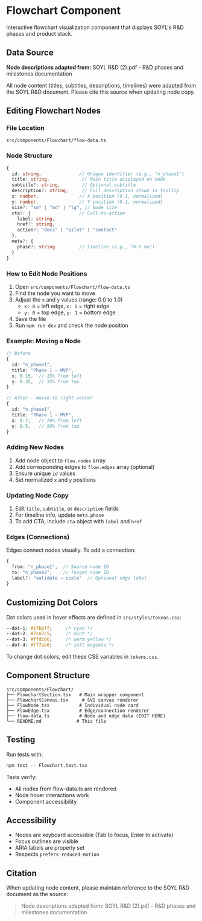 # Flowchart Component

Interactive flowchart visualization component that displays SOYL's R&D phases and product stack.

## Data Source

**Node descriptions adapted from:** SOYL R&D (2).pdf - R&D phases and milestones documentation

All node content (titles, subtitles, descriptions, timelines) were adapted from the SOYL R&D document. Please cite this source when updating node copy.

## Editing Flowchart Nodes

### File Location
`src/components/Flowchart/flow-data.ts`

### Node Structure

```typescript
{
  id: string,              // Unique identifier (e.g., "n_phase1")
  title: string,            // Main title displayed on node
  subtitle?: string,        // Optional subtitle
  description?: string,     // Full description shown in tooltip
  x: number,               // X position (0-1, normalized)
  y: number,               // Y position (0-1, normalized)
  size?: "sm" | "md" | "lg", // Node size
  cta?: {                  // Call-to-action
    label: string,
    href?: string,
    action?: "docs" | "pilot" | "contact"
  },
  meta?: {
    phase?: string         // Timeline (e.g., "0-6 mo")
  }
}
```

### How to Edit Node Positions

1. Open `src/components/Flowchart/flow-data.ts`
2. Find the node you want to move
3. Adjust the `x` and `y` values (range: 0.0 to 1.0)
   - `x: 0` = left edge, `x: 1` = right edge
   - `y: 0` = top edge, `y: 1` = bottom edge
4. Save the file
5. Run `npm run dev` and check the node position

### Example: Moving a Node

```typescript
// Before
{
  id: "n_phase1",
  title: "Phase 1 — MVP",
  x: 0.15,  // 15% from left
  y: 0.35,  // 35% from top
}

// After - moved to right-center
{
  id: "n_phase1",
  title: "Phase 1 — MVP",
  x: 0.7,   // 70% from left
  y: 0.5,   // 50% from top
}
```

### Adding New Nodes

1. Add node object to `flow.nodes` array
2. Add corresponding edges to `flow.edges` array (optional)
3. Ensure unique `id` values
4. Set normalized `x` and `y` positions

### Updating Node Copy

1. Edit `title`, `subtitle`, or `description` fields
2. For timeline info, update `meta.phase`
3. To add CTA, include `cta` object with `label` and `href`

### Edges (Connections)

Edges connect nodes visually. To add a connection:

```typescript
{
  from: "n_phase1",  // Source node ID
  to: "n_phase2",    // Target node ID
  label?: "validate → scale"  // Optional edge label
}
```

## Customizing Dot Colors

Dot colors used in hover effects are defined in `src/styles/tokens.css`:

```css
--dot-1: #1fb6ff;     /* cyan */
--dot-2: #7ce7c5;     /* mint */
--dot-3: #ffd166;     /* warm yellow */
--dot-4: #ff7ab6;     /* soft magenta */
```

To change dot colors, edit these CSS variables in `tokens.css`.

## Component Structure

```
src/components/Flowchart/
├── FlowchartSection.tsx   # Main wrapper component
├── FlowchartCanvas.tsx     # SVG canvas renderer
├── FlowNode.tsx           # Individual node card
├── FlowEdge.tsx           # Edge/connection renderer
├── flow-data.ts           # Node and edge data (EDIT HERE)
└── README.md             # This file
```

## Testing

Run tests with:
```bash
npm test -- Flowchart.test.tsx
```

Tests verify:
- All nodes from flow-data.ts are rendered
- Node hover interactions work
- Component accessibility

## Accessibility

- Nodes are keyboard accessible (Tab to focus, Enter to activate)
- Focus outlines are visible
- ARIA labels are properly set
- Respects `prefers-reduced-motion`

## Citation

When updating node content, please maintain reference to the SOYL R&D document as the source:
> Node descriptions adapted from: SOYL R&D (2).pdf - R&D phases and milestones documentation

